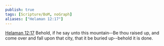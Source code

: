 ```yaml
---
publish: true
tags: [Scripture/BoM, noGraph]
aliases: ["Helaman 12:17"]
---
```

[Helaman 12:17](https://churchofjesuschrist.org/study/scriptures/bofm/hel/12?lang=eng&id=p17#p17) Behold, if he say unto this mountain--Be thou raised up, and come over and fall upon that city, that it be buried up--behold it is done.
